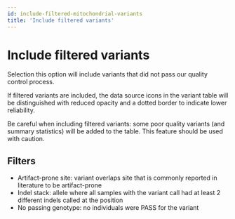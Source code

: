 ```yaml
---
id: include-filtered-mitochondrial-variants
title: 'Include filtered variants'
---
```


# Include filtered variants

Selection this option will include variants that did not pass our quality control process.

If filtered variants are included, the data source icons in the variant table will be distinguished with reduced opacity and a dotted border to indicate lower reliability.

Be careful when including filtered variants: some poor quality variants (and summary statistics) will be added to the table. This feature should be used with caution.

## Filters

- Artifact-prone site: variant overlaps site that is commonly reported in literature to be artifact-prone
- Indel stack: allele where all samples with the variant call had at least 2 different indels called at the position
- No passing genotype: no individuals were PASS for the variant
